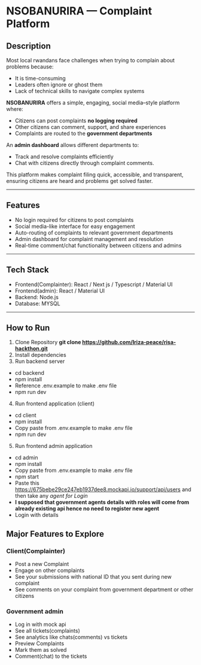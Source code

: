 
# NSOBANURIRA — Complaint Platform

## Description  
Most local rwandans face challenges when trying to complain about problems because:  
- It is time-consuming  
- Leaders often ignore or ghost them  
- Lack of technical skills to navigate complex systems   

**NSOBANURIRA** offers a simple, engaging, social media–style platform where:  
- Citizens can post complaints **no logging required**  
- Other citizens can comment, support, and share experiences  
- Complaints are routed to the **government departments**  

An **admin dashboard** allows different departments to:  
- Track and resolve complaints efficiently  
- Chat with citizens directly through complaint comments. 

This platform makes complaint filing quick, accessible, and transparent, ensuring citizens are heard and problems get solved faster.

---

## Features  
- No login required for citizens to post complaints  
- Social media-like interface for easy engagement  
- Auto-routing of complaints to relevant government departments  
- Admin dashboard for complaint management and resolution  
- Real-time comment/chat functionality between citizens and admins  


---

## Tech Stack  
- Frontend(Complainter): React / Next js / Typescript / Material UI
- Frontend(admin): React / Material UI
- Backend: Node.js 
- Database: MYSQL  

---

## How to Run
1. Clone Repository **git clone https://github.com/Iriza-peace/risa-hackthon.git**
2. Install dependencies  
3. Run backend server 
-  cd backend
- npm install
- Reference .env.example to make .env file
- npm run dev
4. Run frontend application (client) 
- cd client
- npm install
- Copy paste from .env.example to make .env file
- npm run dev
5. Run frontend admin application
- cd admin 
- npm install
- Copy paste from .env.example to make .env file
- npm start
- Paste this https://675bebe29ce247eb1937dee8.mockapi.io/support/api/users and then take any *agent for Login*
- **I supposed that government agents details with roles will come from already existing api hence no need to register new agent**
- Login with details 


## Major Features to Explore
### Client(Complainter)
- Post a new Complaint
- Engage on other complaints 
- See your submissions with national ID that you sent during new complaint
- See comments on your complaint from government department or other citizens 

### Government admin
- Log in with mock api
- See all tickets(complaints)
- See analytics like chats(comments) vs tickets 
- Preview Complaints
- Mark them as solved 
- Comment(chat) to the tickets


